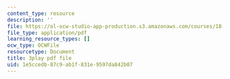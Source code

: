 ```yaml
---
content_type: resource
description: ''
file: https://ol-ocw-studio-app-production.s3.amazonaws.com/courses/18-01sc-single-variable-calculus-fall-2010/1e5ccedb87c9ab1f831e9597da842b07_LpW6zanbSf8.pdf
file_type: application/pdf
learning_resource_types: []
ocw_type: OCWFile
resourcetype: Document
title: 3play pdf file
uid: 1e5ccedb-87c9-ab1f-831e-9597da842b07
---
```

